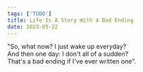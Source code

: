 ```yaml
---
tags: ['TODO']
title: Life Is A Story With A Bad Ending
date: 2023-05-22
---
```


"So, what now? I just wake up everyday?  
And then one day: I don't all of a sudden?  
That's a bad ending if I've ever written one".  
